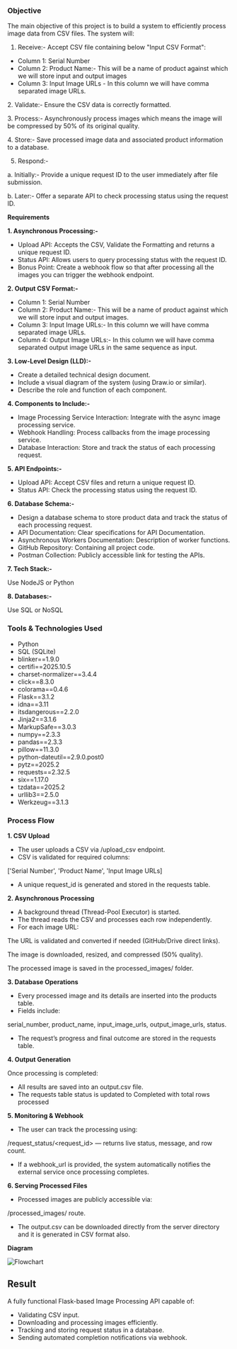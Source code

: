 ### **Objective**

The main objective of this project is to build a system to efficiently process image data from CSV files. The system will:

1. Receive:- Accept CSV file containing below "Input CSV Format":

* Column 1: Serial Number
* Column 2: Product Name:- This will be a name of product against which we will store input and output images
* Column 3: Input Image URLs - In this column we will have comma separated image URLs.



2\. Validate:- Ensure the CSV data is correctly formatted.



3\. Process:- Asynchronously process images which means the image will be compressed by 50% of its original quality.



4\. Store:- Save processed image data and associated product information to a database.

5. Respond:-

a. Initially:- Provide a unique request ID to the user immediately after file submission.

b. Later:- Offer a separate API to check processing status using the request ID.




**Requirements**

**1. Asynchronous Processing:-**

* Upload API: Accepts the CSV, Validate the Formatting and returns a unique request ID.
* Status API: Allows users to query processing status with the request ID.
* Bonus Point: Create a webhook flow so that after processing all the images you can trigger the webhook endpoint.



**2. Output CSV Format:-**

* Column 1: Serial Number
* Column 2: Product Name:- This will be a name of product against which we will store input and output images.
* Column 3: Input Image URLs:- In this column we will have comma separated image URLs.
* Column 4: Output Image URLs:- In this column we will have comma separated output image URLs in the same sequence as input.



**3. Low-Level Design (LLD):-**

* Create a detailed technical design document.
* Include a visual diagram of the system (using Draw.io or similar).
* Describe the role and function of each component.



**4. Components to Include:-**

* Image Processing Service Interaction: Integrate with the async image processing service.
* Webhook Handling: Process callbacks from the image processing service.
* Database Interaction: Store and track the status of each processing request.



**5. API Endpoints:-**

* Upload API: Accept CSV files and return a unique request ID.
* Status API: Check the processing status using the request ID.



**6. Database Schema:-**

* Design a database schema to store product data and track the status of each processing request.
* API Documentation: Clear specifications for API Documentation.
* Asynchronous Workers Documentation: Description of worker functions.
* GitHub Repository: Containing all project code.
* Postman Collection: Publicly accessible link for testing the APIs.



**7. Tech Stack:-** 

Use NodeJS or Python



**8. Databases:-** 

Use SQL or NoSQL





### **Tools \& Technologies Used**

* Python
* SQL (SQLite)
* blinker==1.9.0
* certifi==2025.10.5
* charset-normalizer==3.4.4
* click==8.3.0
* colorama==0.4.6
* Flask==3.1.2
* idna==3.11
* itsdangerous==2.2.0
* Jinja2==3.1.6
* MarkupSafe==3.0.3
* numpy==2.3.3
* pandas==2.3.3
* pillow==11.3.0
* python-dateutil==2.9.0.post0
* pytz==2025.2
* requests==2.32.5
* six==1.17.0
* tzdata==2025.2
* urllib3==2.5.0
* Werkzeug==3.1.3





### **Process Flow**



**1. CSV Upload**

* The user uploads a CSV via /upload\_csv endpoint.
* CSV is validated for required columns:

\['Serial Number', 'Product Name', 'Input Image URLs]

* A unique request\_id is generated and stored in the requests table.



**2. Asynchronous Processing**

* A background thread (Thread-Pool Executor) is started.
* The thread reads the CSV and processes each row independently.
* For each image URL:

The URL is validated and converted if needed (GitHub/Drive direct links).

The image is downloaded, resized, and compressed (50% quality).

The processed image is saved in the processed\_images/ folder.



**3. Database Operations**

* Every processed image and its details are inserted into the products table.
* Fields include:

serial\_number, product\_name, input\_image\_urls, output\_image\_urls, status.

* The request’s progress and final outcome are stored in the requests table.



**4. Output Generation**

Once processing is completed:

* All results are saved into an output.csv file.
* The requests table status is updated to Completed with total rows processed



**5. Monitoring \& Webhook**

* The user can track the processing using:

/request\_status/<request\_id> — returns live status, message, and row count.

* If a webhook\_url is provided, the system automatically notifies the external service once processing completes.



**6. Serving Processed Files**

* Processed images are publicly accessible via:

/processed\_images/<filename> route.

* The output.csv can be downloaded directly from the server directory and it is generated in CSV format also.




**Diagram**

![Flowchart](https://github.com/user-attachments/assets/1830d358-fbd3-4d35-a28c-fff47c34db62)





**Result**
---

A fully functional Flask-based Image Processing API capable of:

* Validating CSV input.
* Downloading and processing images efficiently.
* Tracking and storing request status in a database.
* Sending automated completion notifications via webhook.



